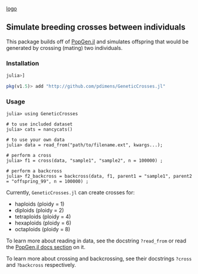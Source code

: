 [logo](GeneticCrosses.png)

## Simulate breeding crosses between individuals

This package builds off of [PopGen.jl](http://github.com/pdimens/PopGen.jl) and 
simulates offspring that would be generated by crossing (mating) two individuals. 

### Installation
```julia
julia>]

pkg(v1.5)> add "http://github.com/pdimens/GeneticCrosses.jl"
```

### Usage
```
julia> using GeneticCrosses

# to use included dataset
julia> cats = nancycats()

# to use your own data
julia> data = read_from("path/to/filename.ext", kwargs...);

# perform a cross
julia> f1 = cross(data, "sample1", "sample2", n = 100000) ;

# perform a backcross
julia> f2_backcross = backcross(data, f1, parent1 = "sample1", parent2 = "offspring_99", n = 100000) ;
```

Currently, `GeneticCrosses.jl` can create crosses for:
- haploids (ploidy = 1)
- diploids (ploidy = 2)
- tetraploids (ploidy = 4) 
- hexaploids (ploidy = 6)
- octaploids (ploidy = 8)

To learn more about reading in data, see the docstring `?read_from` or read the [PopGen.jl docs section](https://pdimens.github.io/PopGen.jl/docs/io/file_import) on it.

To learn more about crossing and backcrossing, see their docstrings `?cross` and `?backcross` respectively.